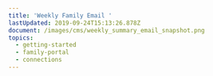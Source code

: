 ```yaml
---
title: 'Weekly Family Email '
lastUpdated: 2019-09-24T15:13:26.878Z
document: /images/cms/weekly_summary_email_snapshot.png
topics:
  - getting-started
  - family-portal
  - connections
---
```



